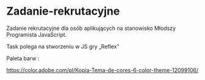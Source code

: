 # Zadanie-rekrutacyjne

Zadanie rekrutacyjne dla osób aplikujących na stanowisko Młodszy Programista JavaScript.

Task polega na stworzeniu w JS gry „Reflex”

Paleta barw : 

https://color.adobe.com/pl/Kopia-Tema-de-cores-6-color-theme-12099106/
